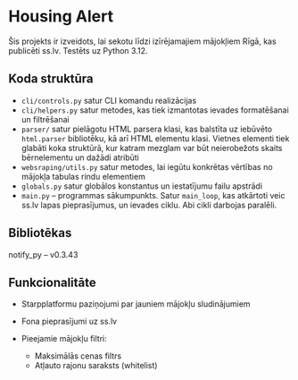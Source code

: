 # Housing Alert

Šis projekts ir izveidots, lai sekotu līdzi izīrējamajiem mājokļiem Rīgā, kas publicēti ss.lv. Testēts uz Python 3.12.

## Koda struktūra

* `cli/controls.py` satur CLI komandu realizācijas
* `cli/helpers.py` satur metodes, kas tiek izmantotas ievades formatēšanai un filtrēšanai
* `parser/` satur pielāgotu HTML parsera klasi, kas balstīta uz iebūvēto `html.parser` bibliotēku, kā arī HTML elementu klasi. Vietnes elementi tiek glabāti koka struktūrā, kur katram mezglam var būt neierobežots skaits bērnelementu un dažādi atribūti
* `websraping/utils.py` satur metodes, lai iegūtu konkrētas vērtības no mājokļa tabulas rindu elementiem
* `globals.py` satur globālos konstantus un iestatījumu failu apstrādi
* `main.py` – programmas sākumpunkts. Satur `main_loop`, kas atkārtoti veic ss.lv lapas pieprasījumus, un ievades ciklu. Abi cikli darbojas paralēli.

## Bibliotēkas

notify\_py – v0.3.43

## Funkcionalitāte

* Starpplatformu paziņojumi par jauniem mājokļu sludinājumiem
* Fona pieprasījumi uz ss.lv
* Pieejamie mājokļu filtri:

  * Maksimālās cenas filtrs
  * Atļauto rajonu saraksts (whitelist)
